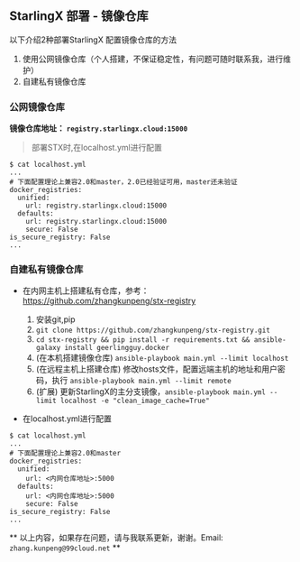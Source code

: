 ## StarlingX 部署 - 镜像仓库
以下介绍2种部署StarlingX 配置镜像仓库的方法
1. 使用公网镜像仓库（个人搭建，不保证稳定性，有问题可随时联系我，进行维护）
2. 自建私有镜像仓库

### 公网镜像仓库
**镜像仓库地址： `registry.starlingx.cloud:15000`**
> 部署STX时,在localhost.yml进行配置

```
$ cat localhost.yml
...
# 下面配置理论上兼容2.0和master，2.0已经验证可用，master还未验证
docker_registries:
  unified:
    url: registry.starlingx.cloud:15000
  defaults:
    url: registry.starlingx.cloud:15000
    secure: False
is_secure_registry: False
...
```

### 自建私有镜像仓库
- 在内网主机上搭建私有仓库，参考：https://github.com/zhangkunpeng/stx-registry

    1. 安装git,pip
    2. `git clone https://github.com/zhangkunpeng/stx-registry.git`
    3. `cd stx-registry && pip install -r requirements.txt && ansible-galaxy install geerlingguy.docker`
    4. (在本机搭建镜像仓库) `ansible-playbook main.yml --limit localhost`
    5. (在远程主机上搭建仓库) 修改hosts文件，配置远端主机的地址和用户密码，执行 `ansible-playbook main.yml --limit remote`
    6. (扩展) 更新StarlingX的主分支镜像，`ansible-playbook main.yml --limit localhost -e "clean_image_cache=True"`

- 在localhost.yml进行配置

```
$ cat localhost.yml
...
# 下面配置理论上兼容2.0和master
docker_registries:
  unified:
    url: <内网仓库地址>:5000
  defaults:
    url: <内网仓库地址>:5000
    secure: False
is_secure_registry: False
...
```

** 以上内容，如果存在问题，请与我联系更新，谢谢。Email: `zhang.kunpeng@99cloud.net` **